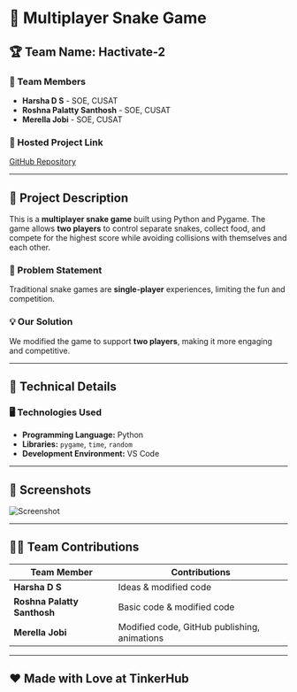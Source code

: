 # 🎯 Multiplayer Snake Game

## 🏆 Team Name: Hactivate-2

### 👥 Team Members
- **Harsha D S** - SOE, CUSAT
- **Roshna Palatty Santhosh** - SOE, CUSAT
- **Merella Jobi** - SOE, CUSAT

### 🚀 Hosted Project Link
[GitHub Repository](https://github.com/RoshnaSanthosh/snakegame/commits?author=RoshnaSanthosh)

---

## 📌 Project Description
This is a **multiplayer snake game** built using Python and Pygame. The game allows **two players** to control separate snakes, collect food, and compete for the highest score while avoiding collisions with themselves and each other.

### 🛑 Problem Statement
Traditional snake games are **single-player** experiences, limiting the fun and competition.

### 💡 Our Solution
We modified the game to support **two players**, making it more engaging and competitive.

---

## 🔧 Technical Details
### 🖥 Technologies Used
- **Programming Language:** Python
- **Libraries:** `pygame`, `time`, `random`
- **Development Environment:** VS Code

---

## 📸 Screenshots
![Screenshot](C:/Users/Roshna%20Santhosh/OneDrive/Pictures/Screenshots/Screenshot%20(6).png)

---

## 👨‍💻 Team Contributions
| Team Member            | Contributions                                   |
|------------------------|-----------------------------------------------|
| **Harsha D S**         | Ideas & modified code                         |
| **Roshna Palatty Santhosh** | Basic code & modified code                     |
| **Merella Jobi**       | Modified code, GitHub publishing, animations |

---

## ❤️ Made with Love at TinkerHub
